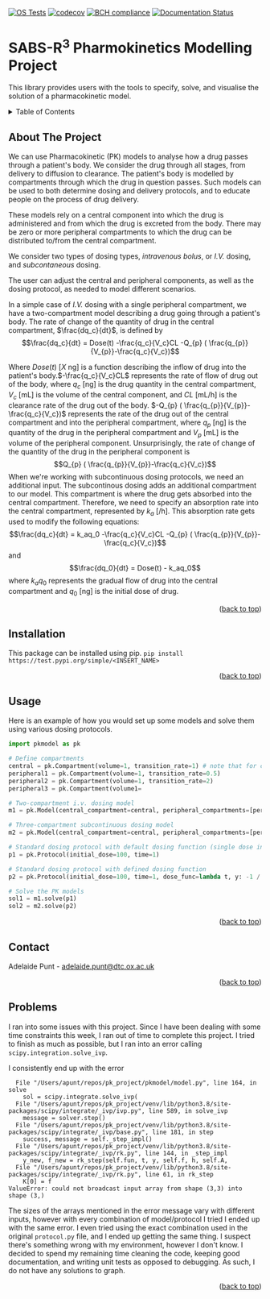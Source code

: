 
[![OS Tests](https://github.com/adpunt/pk_project/actions/workflows/environment_testing.yml/badge.svg)](https://github.com/adpunt/pk_project)
[![codecov](https://codecov.io/gh/adpunt/pk_project/branch/master/graph/badge.svg?token=73FHW8GEAI)](https://codecov.io/gh/adpunt/pk_project)
[![BCH compliance](https://bettercodehub.com/edge/badge/adpunt/pk_project?branch=master)](https://bettercodehub.com/)
[![Documentation Status](https://readthedocs.org/projects/pk-project-apunt/badge/?version=latest)](https://pk-project-apunt.readthedocs.io/en/latest/?badge=latest)


# SABS-R<sup>3</sup> Pharmokinetics Modelling Project

This library provides users with the tools to specify, solve, and visualise the solution of a pharmacokinetic model.

<!-- TABLE OF CONTENTS -->
<details>
  <summary>Table of Contents</summary>
  <ol>
    <li>
      <a href="#about-the-project">About The Project</a>
    <li>
      <a href="#getting-started">Getting Started</a>
      <ul>
        <li><a href="#installation">Installation</a></li>
        <li><a href="#sample-code">Sample Code</a></li>
      </ul>
    </li>
    <li><a href="#usage">Usage</a></li>
    <li><a href="#contact">Contact</a></li>
    <li><a href="#troubleshooting">Problems</a></li>
  </ol>
</details>

  
<!-- ABOUT THE PROJECT -->
## About The Project

We can use Pharmacokinetic (PK) models to analyse how a drug passes through a patient's body. We consider the drug through all stages, from delivery to diffusion to clearance. The patient's body is modelled by compartments through which the drug in question passes. Such models can be used to both determine dosing and delivery protocols, and to educate people on the process of drug delivery. 

These models rely on a central component into which the drug is administered and from which the drug is excreted from the body. There may be zero or more peripheral compartments to which the drug can be distributed to/from the central compartment. 

We consider two types of dosing types, *intravenous bolus*, or *I.V.* dosing, and *subcontaneous* dosing. 

The user can adjust the central and peripheral components, as well as the dosing protocol, as needed to model different scenarios. 

In a simple case of *I.V.* dosing with a single peripheral compartment, we have a two-compartment model describing a drug going through a patient's body. The rate of change of the quantity of drug in the central compartment, $\frac{dq_c}{dt}$, is defined by 
$$\frac{dq_c}{dt} = Dose(t) -\frac{q_c}{V_c}CL -Q_{p} ( \frac{q_{p}}{V_{p}}-\frac{q_c}{V_c})$$

Where $Dose(t)$ [$X$ ng] is a function describing the inflow of drug into the patient's body.$-\frac{q_c}{V_c}CL$ represents the rate of  flow of drug out of the body, where $q_c$ [ng] is the drug quantity in the central compartment, $V_c$ [mL] is the volume of the central component, and $CL$ [mL/h] is the clearance rate of the drug out of the body. $-Q_{p} ( \frac{q_{p}}{V_{p}}-\frac{q_c}{V_c})$ represents the rate of the drug out of the central compartment and into the peripheral compartment, where $q_{p}$ [ng] is the quantity of the drug in the peripheral compartment and $V_p$ [mL] is the volume of the peripheral component. Unsurprisingly, the rate of change of the quantity of the drug in the peripheral component is 
$$Q_{p} ( \frac{q_{p}}{V_{p}}-\frac{q_c}{V_c})$$
When we're working with subcontinuous dosing protocols, we need an additional input. The subcontinous dosing adds an additional compartment to our model. This compartment is where the drug gets absorbed into the central compartment. Therefore, we need to specify an absorption rate into the central compartment, represented by $k_a$ [/h]. This absorption rate gets used to modify the following equations: 
$$\frac{dq_c}{dt} = k_aq_0 -\frac{q_c}{V_c}CL -Q_{p} ( \frac{q_{p}}{V_{p}}-\frac{q_c}{V_c})$$ and 
$$\frac{dq_0}{dt} = Dose(t) - k_aq_0$$
where $k_aq_0$ represents the gradual flow of drug into the central compartment and $q_0$ [ng] is the initial dose of drug.
<p align="right">(<a href="#readme-top">back to top</a>)</p>


<!-- INSTALLATION -->
## Installation



This package can be installed using pip. 
```pip install https://test.pypi.org/simple/<INSERT_NAME>```

<p align="right">(<a href="#readme-top">back to top</a>)</p>

<!-- USAGE EXAMPLES -->
## Usage


Here is an example of how you would set up some models and solve them using various dosing protocols.

```python
import pkmodel as pk

# Define compartments
central = pk.Compartment(volume=1, transition_rate=1) # note that for central compartments, transition_rate represents clearance rate
peripheral1 = pk.Compartment(volume=1, transition_rate=0.5)
peripheral2 = pk.Compartment(volume=1, transition_rate=2)
peripheral3 = pk.Compartment(volume1=

# Two-compartment i.v. dosing model
m1 = pk.Model(central_compartment=central, peripheral_compartments=[peripheral1])

# Three-compartment subcontinuous dosing model
m2 = pk.Model(central_compartment=central, peripheral_compartments=[peripheral1, peripheral2], k_a=1.0)

# Standard dosing protocol with default dosing function (single dose in beginning)
p1 = pk.Protocol(initial_dose=100, time=1)

# Standard dosing protocol with defined dosing function
p2 = pk.Protocol(initial_dose=100, time=1, dose_func=lambda t, y: -1 / (t + 1))

# Solve the PK models
sol1 = m1.solve(p1)
sol2 = m2.solve(p2)
```


<p align="right">(<a href="#readme-top">back to top</a>)</p>

<!-- CONTACT -->
## Contact

Adelaide Punt - adelaide.punt@dtc.ox.ac.uk
<p align="right">(<a href="#readme-top">back to top</a>)</p>



<!-- Problems -->
## Problems

I ran into some issues with this project. Since I have been dealing with some time constraints this week, I ran out of time to complete this project. I tried to finish as much as possible, but I ran into an error calling `scipy.integration.solve_ivp`. 

I consistently end up with the error
```
  File "/Users/apunt/repos/pk_project/pkmodel/model.py", line 164, in solve
    sol = scipy.integrate.solve_ivp(
  File "/Users/apunt/repos/pk_project/venv/lib/python3.8/site-packages/scipy/integrate/_ivp/ivp.py", line 589, in solve_ivp
    message = solver.step()
  File "/Users/apunt/repos/pk_project/venv/lib/python3.8/site-packages/scipy/integrate/_ivp/base.py", line 181, in step
    success, message = self._step_impl()
  File "/Users/apunt/repos/pk_project/venv/lib/python3.8/site-packages/scipy/integrate/_ivp/rk.py", line 144, in _step_impl
    y_new, f_new = rk_step(self.fun, t, y, self.f, h, self.A,
  File "/Users/apunt/repos/pk_project/venv/lib/python3.8/site-packages/scipy/integrate/_ivp/rk.py", line 61, in rk_step
    K[0] = f
ValueError: could not broadcast input array from shape (3,3) into shape (3,)
```

The sizes of the arrays mentioned in the error message vary with different inputs, however with every combination of model/protocol I tried I ended up with the same error. I even tried using the exact combination used in the original `protocol.py` file, and I ended up getting the same thing. I suspect there's something wrong with my environment, however I don't know. I decided to spend my remaining time cleaning the code, keeping good documentation, and writing unit tests as opposed to debugging. As such, I do not have any solutions to graph. 

<p align="right">(<a href="#readme-top">back to top</a>)</p>

